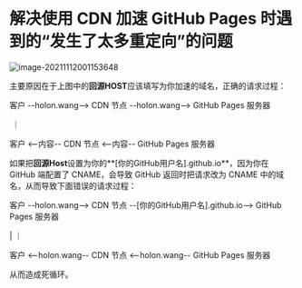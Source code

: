 
# 解决使用 CDN 加速 GitHub Pages 时遇到的“发生了太多重定向”的问题

![image-20211112001153648](https://holon-image.oss-cn-beijing.aliyuncs.com/img/202204121747598.png)

主要原因在于上图中的**回源HOST**应该填写为你加速的域名，正确的请求过程：

客户 --holon.wang--> CDN 节点 --holon.wang--> GitHub Pages 服务器

​																									｜

客户    <--内容--          CDN 节点	<--内容-- 		GitHub Pages 服务器



如果把**回源Host**设置为你的**[你的GitHub用户名].github.io**，因为你在 GitHub 端配置了 CNAME，会导致 GitHub 返回时把请求改为 CNAME 中的域名，从而导致下面错误的请求过程：

客户 --holon.wang--> CDN 节点 --[你的GitHub用户名].github.io--> GitHub Pages 服务器

|																												｜	

客户    <--holon.wang--          CDN 节点	<--holon.wang-- 		GitHub Pages 服务器

从而造成死循环。

